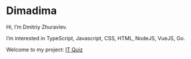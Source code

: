 # Dimadima
Hi, I’m Dmitriy Zhuravlev.

I’m interested in TypeScript, Javascript, CSS, HTML, NodeJS, VueJS, Go.

Welcome to my project:
[IT Quiz](https://itquiz.pro/)
